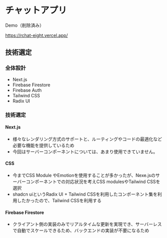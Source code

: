 # チャットアプリ

Demo（削除済み）

https://rchat-eight.vercel.app/


## 技術選定

### 全体設計

- Next.js
- Firebase Firestore
- Firebase Auth
- Tailwind CSS
- Radix UI


### 技術選定

#### Next.js

- 様々なレンダリング方式のサポートと、ルーティングやコードの最適化など必要な機能を提供しているため
- 今回はサーバーコンポーネントについては、あまり使用できていません。

#### CSS

- 今までCSS Module やEmotionを使用することが多かったが、Nexe.jsのサーバーコンポーネントでの対応状況を考えCSS modulesやTailwind CSSを選択
- shadcn uiというRadix UI + Tailwind CSSを利用したコンポーネント集を利用したかったので、Tailwind CSSを利用する

#### Firebase Firestore

- クライアント側の実装のみでリアルタイムな更新を実現でき、サーバーレスで自動でスケールできるため、バックエンドの実装が不要になるため